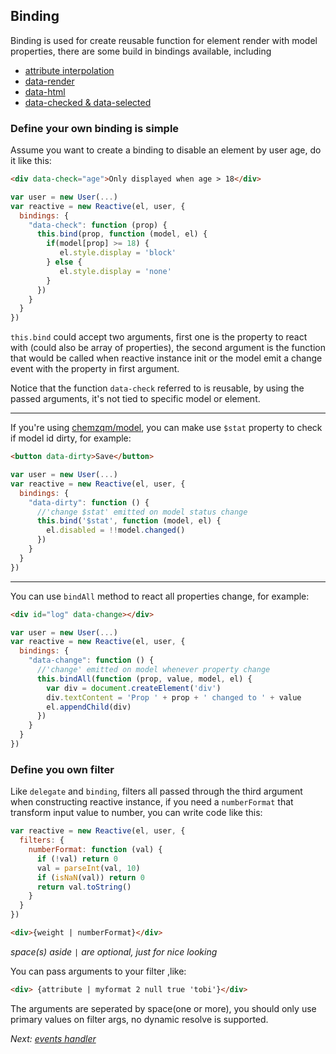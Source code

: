 ## Binding

  Binding is used for create reusable function for element render with model properties, there are some build in bindings available, including

  * [attribute interpolation](./interpolation.html#attr-interpolation)
  * [data-render](./interpolation.html#data-render)
  * [data-html](./interpolation.html#data-html)
  * [data-checked & data-selected](./checked.html)

<h3 id="own-binding">Define your own binding is simple</h3>

Assume you want to create a binding to disable an element by user age, do it like this:

``` html
<div data-check="age">Only displayed when age > 18</div>
```

``` js
var user = new User(...)
var reactive = new Reactive(el, user, {
  bindings: {
    "data-check": function (prop) {
      this.bind(prop, function (model, el) {
        if(model[prop] >= 18) {
           el.style.display = 'block'
        } else {
           el.style.display = 'none'
        }
      })
    }
  }
})
```

`this.bind` could accept two arguments, first one is the property to react with (could also be array of properties),
the second argument is the function that would be called when reactive instance init or the model emit a change event with the property in first argument.

Notice that the function `data-check` referred to is reusable, by using the passed arguments, it's not tied to specific model or element.

---

If you're using [chemzqm/model](https://github.com/chemzqm/model), you can make use `$stat` property to check if model id dirty, for example:

``` html
<button data-dirty>Save</button>
```

``` js
var user = new User(...)
var reactive = new Reactive(el, user, {
  bindings: {
    "data-dirty": function () {
      //'change $stat' emitted on model status change
      this.bind('$stat', function (model, el) {
        el.disabled = !!model.changed()
      })
    }
  }
})
```

---

You can use `bindAll` method to react all properties change, for example:

``` html
<div id="log" data-change></div>
```

``` js
var user = new User(...)
var reactive = new Reactive(el, user, {
  bindings: {
    "data-change": function () {
      //'change' emitted on model whenever property change
      this.bindAll(function (prop, value, model, el) {
        var div = document.createElement('div')
        div.textContent = 'Prop ' + prop + ' changed to ' + value
        el.appendChild(div)
      })
    }
  }
})
```

<h3 id="own-filter">Define you own filter</h3>

Like `delegate` and `binding`, filters all passed through the third argument when constructing reactive instance,
if you need a `numberFormat` that transform input value to number, you can write code like this:

``` js
var reactive = new Reactive(el, user, {
  filters: {
    numberFormat: function (val) {
      if (!val) return 0
      val = parseInt(val, 10)
      if (isNaN(val)) return 0
      return val.toString()
    }
  }
})
```
``` html
<div>{weight | numberFormat}</div>
```
_space(s) aside `|` are optional, just for nice looking_

You can pass arguments to your filter ,like:

``` html
<div> {attribute | myformat 2 null true 'tobi'}</div>
```

The arguments are seperated by space(one or more), you should only use primary values on filter args,  no dynamic resolve is supported.

  *Next: [events handler](./events.html)*
